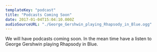 ```yaml
---
templateKey: "podcast"
title: "Podcasts Coming Soon"
date: 2017-01-04T15:04:10.000Z
audioSourceURL: "./George_Gershwin_playing_Rhapsody_in_Blue.ogg"
---
```


We will have podcasts coming soon. In the mean time have a listen to George Gershwin playing Rhapsody in Blue.

